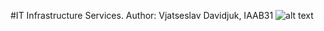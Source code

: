 #IT Infrastructure Services. Author: Vjatseslav Davidjuk, IAAB31
![alt text](https://i.redd.it/icok5mempnd21.jpg)

